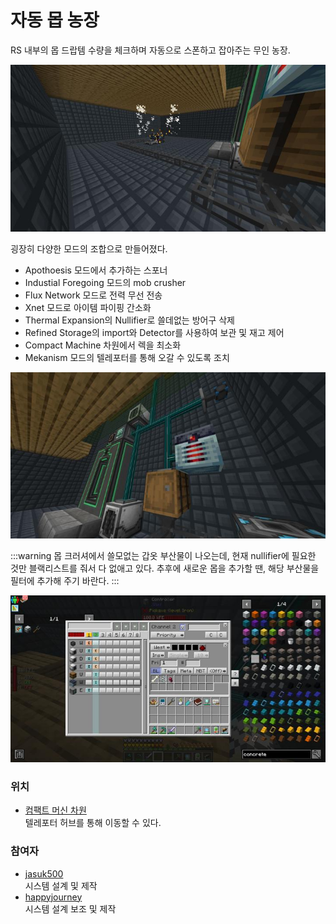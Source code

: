 # 자동 몹 농장

RS 내부의 몹 드랍템 수량을 체크하며 자동으로 스폰하고 잡아주는 무인 농장.

![asdf](../../asset/systems/auto_mob_farm/main.jpg)

굉장히 다양한 모드의 조합으로 만들어졌다.

- Apothoesis 모드에서 추가하는 스포너  
- Industial Foregoing 모드의 mob crusher 
- Flux Network 모드로 전력 무선 전송   
- Xnet 모드로 아이템 파이핑 간소화 
- Thermal Expansion의 Nullifier로 쓸데없는 방어구 삭제
- Refined Storage의 import와 Detector를 사용하여 보관 및 재고 제어
- Compact Machine 차원에서 렉을 최소화
- Mekanism 모드의 텔레포터를 통해 오갈 수 있도록 조치

![asdf](../../asset/systems/auto_mob_farm/structure.jpg)

:::warning
몹 크러셔에서 쓸모없는 갑옷 부산물이 나오는데, 현재 nullifier에 필요한 것만 블랙리스트를 줘서 다 없애고 있다. 
추후에 새로운 몹을 추가할 땐, 해당 부산물을 필터에 추가해 주기 바란다.
:::

![asdf](../../asset/systems/auto_mob_farm/nulifier.jpg)

### 위치
<!-- tag_source_open:link_list:building_spot -->
- [컴팩트 머신 차원](../buildings/compact_machine_dimension.md)  
텔레포터 허브를 통해 이동할 수 있다.
<!-- tag_close -->


### 참여자
<!-- tag_source_open:link_list:member_contribute -->
- [jasuk500](../members/jasuk500.md)  
시스템 설계 및 제작
- [happyjourney](../members/happyjourney.md)  
시스템 설계 보조 및 제작
<!-- tag_close-->